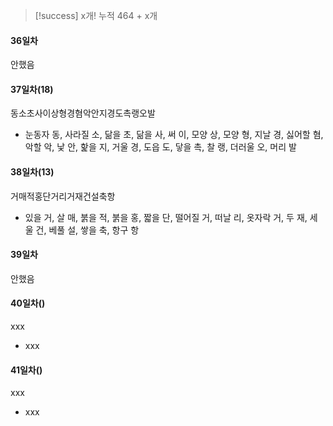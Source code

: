 > [!success] x개!
> 누적 464 + x개
#### 36일차
안했음
#### 37일차(18)
동소초사이상형경혐악안지경도촉랭오발
- 눈동자 동, 사라질 소, 닮을 초, 닮을 사, 써 이, 모양 상, 모양 형, 지날 경, 싫어할 혐, 악할 악, 낯 안, 핥을 지, 거울 경, 도읍 도, 닿을 촉, 찰 랭, 더러울 오, 머리 발
#### 38일차(13) 
거매적홍단거리거재건설축항 
- 있을 거, 살 매, 붉을 적, 붉을 홍, 짧을 단, 떨어질 거, 떠날 리, 옷자락 거, 두 재, 세울 건, 베풀 설, 쌓을 축, 항구 항
#### 39일차
안했음
#### 40일차()
xxx
- xxx
#### 41일차()
xxx
- xxx
